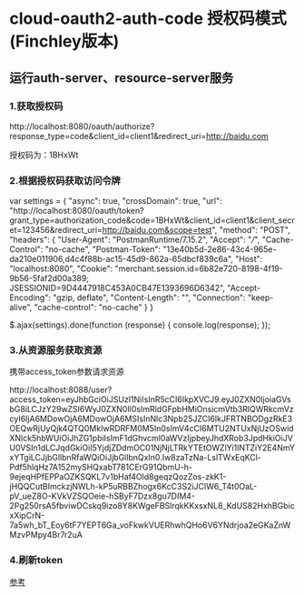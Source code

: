 # cloud-oauth2-auth-code 授权码模式(Finchley版本)

## 运行auth-server、resource-server服务

### 1.获取授权码

http://localhost:8080/oauth/authorize?response_type=code&client_id=client1&redirect_uri=http://baidu.com

授权码为：1BHxWt

### 2.根据授权码获取访问令牌

var settings = {
  "async": true,
  "crossDomain": true,
  "url": "http://localhost:8080/oauth/token?grant_type=authorization_code&code=1BHxWt&client_id=client1&client_secret=123456&redirect_uri=http://baidu.com&scope=test",
  "method": "POST",
  "headers": {
    "User-Agent": "PostmanRuntime/7.15.2",
    "Accept": "*/*",
    "Cache-Control": "no-cache",
    "Postman-Token": "13e40b5d-2e86-43c4-965e-da210e011906,d4c4f88b-ac15-45d9-862a-65dbcf839c6a",
    "Host": "localhost:8080",
    "Cookie": "merchant.session.id=6b82e720-8198-4f19-9b56-5faf2d00a389; JSESSIONID=9D4447918C453A0CB47E1393696D6342",
    "Accept-Encoding": "gzip, deflate",
    "Content-Length": "",
    "Connection": "keep-alive",
    "cache-control": "no-cache"
  }
}

$.ajax(settings).done(function (response) {
  console.log(response);
});

### 3.从资源服务获取资源

携带access_token参数请求资源

http://localhost:8088/user?access_token=eyJhbGciOiJSUzI1NiIsInR5cCI6IkpXVCJ9.eyJ0ZXN0IjoiaGVsbG8iLCJzY29wZSI6WyJ0ZXN0Il0sImRldGFpbHMiOnsicmVtb3RlQWRkcmVzcyI6IjA6MDowOjA6MDowOjA6MSIsInNlc3Npb25JZCI6IkJFRTNBODgzRkE3OEQwRjUyQjk4QTQ0MkIwRDRFM0M5In0sImV4cCI6MTU2NTUxNjUzOSwidXNlck5hbWUiOiJhZG1pbiIsImF1dGhvcml0aWVzIjpbeyJhdXRob3JpdHkiOiJVU0VSIn1dLCJqdGkiOiI5YjdjZDdmOC01NjNjLTRkYTEtOWZlYi1lNTZiY2E4NmYxYTgiLCJjbGllbnRfaWQiOiJjbGllbnQxIn0.Iw8zaTzNa-LslTWxEqKCl-Pdf5hlqHz7A152mySHQxabT781CErG91QbmU-h-9ejeqHPfEPPaOZKSQKL7v1bHaf4Old8geqzQozZos-zkK1-jHQQCutBImckzjNWLh-kP5uRBBZhogx6KcC3S2iJCIW6_T4t0OaL-pV_ueZ8O-KVkVZSQOeie-hSByF7Dzx8gu7DIM4-2Pg250rsA5fbviwDCskq9izo8Y8KWgeFBSlrqkKKxsxNL8_KdUS82HxhBGbicxXipCrN-7a5wh_bT_Eoy6tF7YEPT6Ga_voFkwkVUERhwhQHo6V6YNdrjoa2eGKaZnWMzvPMpy4Br7r2uA

### 4.刷新token


[参考](https://blog.csdn.net/AaronSimon/article/details/83546827)